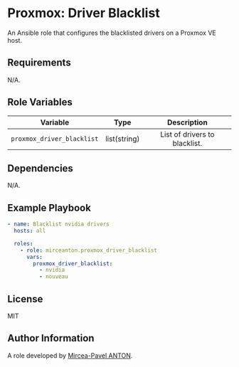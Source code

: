 Proxmox: Driver Blacklist
=========================

An Ansible role that configures the blacklisted drivers on a Proxmox VE host. 

Requirements
------------

N/A.

Role Variables
--------------

|          Variable          |     Type     |          Description          |
| :------------------------: | :----------: | :---------------------------: |
| `proxmox_driver_blacklist` | list(string) | List of drivers to blacklist. |

Dependencies
------------

N/A.

Example Playbook
----------------

```yaml
- name: Blacklist nvidia drivers
  hosts: all

  roles:
    - role: mirceanton.proxmox_driver_blacklist
      vars:
        proxmox_driver_blacklist:
          - nvidia
          - nouveau
```

License
-------

MIT

Author Information
------------------

A role developed by [Mircea-Pavel ANTON](https://www.mirceanton.com).
